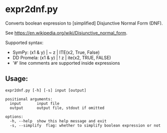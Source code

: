 # expr2dnf.py
Converts boolean expression to [simplified] Disjunctive Normal Form (DNF).

See https://en.wikipedia.org/wiki/Disjunctive_normal_form.

Supported syntax:
- SymPy: (x1 & y) | ~ z | ITE(x2, True, False)
- DD Promela: (x1 & y) | ! z | ite(x2, TRUE, FALSE)
- '#' line comments are supported inside expressions

## Usage:
    expr2dnf.py [-h] [-s] input [output]

    positional arguments:
      input       input file
      output      output file, stdout if omitted

    options:
      -h, --help  show this help message and exit
      -s, --simplify  flag: whether to simplify boolean expression or not
